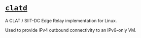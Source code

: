 # [`clatd`](https://github.com/toreanderson/clatd)

A CLAT / SIIT-DC Edge Relay implementation for Linux.

Used to provide IPv4 outbound connectivity to an IPv6-only VM.
